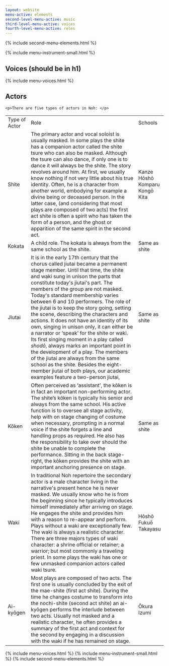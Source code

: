 ```yaml
---
layout: website
menu-active: elements
second-level-menu-active: music
third-level-menu-active: voices
fourth-level-menu-active: roles
---
```


{% include second-menu-elements.html %}

{% include menu-instrument-small.html %}

<main class="page-content">

<div class="wrapper">
<h2 id="Voices">Voices (should be in h1)</h2>
    {% include menu-voices.html %}
</div>
  <div class="text-container">
  <h2 id="Roles">Actors</h2>

    <p>There are five types of actors in Noh: </p>
  </div>
  <table class="content-table">
    <tr class="content-table__row--header">
      <td class="content-table__column">Type of Actor</td>
      <td class="content-table__column">Role</td>
      <td class="content-table__column">Schools</td>
    </tr>
    <tr class="content-table__row">
      <td class="content-table__column">Shite</td>
      <td class="content-table__column">The primary actor and vocal soloist is usually masked. In some plays the shite has a companion actor called the shite tsure who can also be masked. Although the tsure can also dance, if only one is to dance it will always be the shite. The story revolves around him. At first, we usually know nothing if not very little about his true identity. Often, he is a character from another world, embodying for example a divine being or deceased person. In the latter case, (and considering that most plays are composed of two acts) the first act shite is often a spirit who has taken the form of a person, and the ghost or apparition of the same spirit in the second act.</td>
      <td class="content-table__column">Kanze<br>Hōshō<br>Komparu<br>Kongō<br>Kita</td>
    </tr>
    <tr class="content-table__row">
      <td class="content-table__column">Kokata</td>
      <td class="content-table__column">A child role. The kokata is always from the same school as the shite.</td>
      <td class="content-table__column">Same as shite</td>
    </tr>
    <tr class="content-table__row">
      <td class="content-table__column">Jiutai</td>
      <td class="content-table__column">It is in the early 17th century that the chorus called jiutai became a permanent stage member. Until that time, the shite and waki sung in unison the parts that constitute today's jiutai's part. The members of the group are not masked. Today's standard membership varies between 6 and 10 performers. The role of the jiutai is to keep the story going, setting the scene, describing the characters and actions.  It does not have an identity of its own, singing in unison only, it can either be a narrator or ‘speak’ for the shite or waki. Its first singing moment in a play called <em>shodō</em>, always marks an important point in the development of a play. The members of the jiutai are always from the same school as the shite. Besides the eight-member jiutai of both plays, our academic examples feature a two-person jiutai, </td>
      <td class="content-table__column">Same as shite</td>
    </tr>
    <tr class="content-table__row">
      <td class="content-table__column">Kōken</td>
      <td class="content-table__column">Often perceived as ‘assistant’, the kōken is in fact an important non-performing actor. The shite’s kōken is typically his senior and always from the same school. His active function is to oversee all stage activity, help with on stage changing of costume when necessary, prompting in a normal voice if the shite forgets a line and handling props as required. He also has the responsibility to take over should the shite be unable to complete the performance. Sitting in the back stage-right, the kōken provides the shite with an important anchoring presence on stage.</td>
      <td class="content-table__column">Same as shite</td>
    </tr><tr class="content-table__row">
      <td class="content-table__column">Waki</td>
      <td class="content-table__column">In traditional Noh repertoire the secondary actor is a male character living in the narrative's present hence he is never masked. We usually know who he is from the beginning since he typically introduces himself immediately after arriving on stage. He engages the shite and provides him with a reason to re-appear and perform. Plays without a waki are exceptionally few. The waki is always a realistic character. There are three majors types of waki character: a shrine official or retainer; a warrior; but most commonly a traveling priest. In some plays the waki has one or few unmasked companion actors called waki tsure.</td>
      <td class="content-table__column">Hōshō<br>Fukuō<br>Takayasu</td>
    </tr>
    <tr class="content-table__row">
      <td class="content-table__column">Ai-kyōgen</td>
      <td class="content-table__column">Most plays are composed of two acts. The first one is usually concluded by the exit of the mae-shite (first act shite). During the time he changes costume to transform into the nochi-shite (second act shite) an ai-kyōgen performs the interlude between two acts. Usually not masked and a realistic character, he often provides a summary of the first act and context for the second by engaging in a discussion with the waki if he has remained on stage.</td>
      <td class="content-table__column">Ōkura<br>Izumi</td>
    </tr>

  </table>
    {% include menu-voices.html %}
    {% include menu-instrument-small.html %}
    {% include second-menu-elements.html %}
</main>
